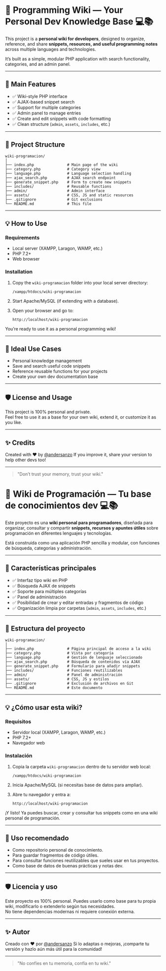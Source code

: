 
# 🧠 Programming Wiki — Your Personal Dev Knowledge Base 💻📚

This project is a **personal wiki for developers**, designed to organize, reference, and share **snippets, resources, and useful programming notes** across multiple languages and technologies.

It’s built as a simple, modular PHP application with search functionality, categories, and an admin panel.

---

## 🚀 Main Features

- ✅ Wiki-style PHP interface
- ✅ AJAX-based snippet search
- ✅ Support for multiple categories
- ✅ Admin panel to manage entries
- ✅ Create and edit snippets with code formatting
- ✅ Clean structure (`admin`, `assets`, `includes`, etc.)

---

## 📂 Project Structure

```
wiki-programacion/
│
├── index.php               # Main page of the wiki
├── category.php            # Category view
├── language.php            # Language selection handling
├── ajax_search.php         # AJAX search endpoint
├── generate_snippet.php    # Form to create new snippets
├── includes/               # Reusable functions
├── admin/                  # Admin interface
├── assets/                 # CSS, JS and static resources
├── .gitignore              # Git exclusions
└── README.md               # This file
```

---

## 💡 How to Use

### Requirements
- Local server (XAMPP, Laragon, WAMP, etc.)
- PHP 7.2+
- Web browser

### Installation

1. Copy the `wiki-programacion` folder into your local server directory:
   ```
   /xampp/htdocs/wiki-programacion
   ```

2. Start Apache/MySQL (if extending with a database).

3. Open your browser and go to:
   ```
   http://localhost/wiki-programacion
   ```

You’re ready to use it as a personal programming wiki!

---

## 🎯 Ideal Use Cases

- Personal knowledge management
- Save and search useful code snippets
- Reference reusable functions for your projects
- Create your own dev documentation base

---

## 🛡 License and Usage

This project is 100% personal and private.  
Feel free to use it as a base for your own wiki, extend it, or customize it as you like.

---

## ✨ Credits

Created with ❤️ by [@andersanzo](https://github.com/andersanzo)
If you improve it, share your version to help other devs too!

---

> "Don’t trust your memory, trust your wiki." 



# 🧠 Wiki de Programación — Tu base de conocimientos dev 💻📚

Este proyecto es una **wiki personal para programadores**, diseñada para organizar, consultar y compartir **snippets, recursos y apuntes útiles** sobre programación en diferentes lenguajes y tecnologías.

Está construida como una aplicación PHP sencilla y modular, con funciones de búsqueda, categorías y administración.

---

## 🚀 Características principales

- ✅ Interfaz tipo wiki en PHP
- ✅ Búsqueda AJAX de snippets
- ✅ Soporte para múltiples categorías
- ✅ Panel de administración
- ✅ Posibilidad de crear y editar entradas y fragmentos de código
- ✅ Organización limpia por carpetas (`admin`, `assets`, `includes`, etc.)

---

## 📂 Estructura del proyecto

```
wiki-programacion/
│
├── index.php               # Página principal de acceso a la wiki
├── category.php            # Vista por categoría
├── language.php            # Gestión de lenguaje seleccionado
├── ajax_search.php         # Búsqueda de contenidos vía AJAX
├── generate_snippet.php    # Formulario para añadir snippets
├── includes/               # Funciones reutilizables
├── admin/                  # Panel de administración
├── assets/                 # CSS, JS y estilos
├── .gitignore              # Exclusión de archivos en Git
└── README.md               # Este documento
```

---

## 💡 ¿Cómo usar esta wiki?

### Requisitos
- Servidor local (XAMPP, Laragon, WAMP, etc.)
- PHP 7.2+
- Navegador web

### Instalación

1. Copia la carpeta `wiki-programacion` dentro de tu servidor web local:
   ```
   /xampp/htdocs/wiki-programacion
   ```

2. Inicia Apache/MySQL (si necesitas base de datos para ampliar).

3. Abre tu navegador y entra a:
   ```
   http://localhost/wiki-programacion
   ```

¡Y listo! Ya puedes buscar, crear y consultar tus snippets como en una wiki personal de programación.

---

## 🎯 Uso recomendado

- Como repositorio personal de conocimiento.
- Para guardar fragmentos de código útiles.
- Para consultar funciones reutilizables que sueles usar en tus proyectos.
- Como base de datos de buenas prácticas y notas dev.

---

## 🛡 Licencia y uso

Este proyecto es 100% personal. Puedes usarlo como base para tu propia wiki, modificarlo o extenderlo según tus necesidades.  
No tiene dependencias modernas ni requiere conexión externa.

---

## ✨ Autor

Creado con ❤️ por [@andersanzo](https://github.com/andersanzo)
Si lo adaptas o mejoras, ¡comparte tu versión y hazlo aún más útil para la comunidad!

---

> "No confíes en tu memoria, confía en tu wiki." 
